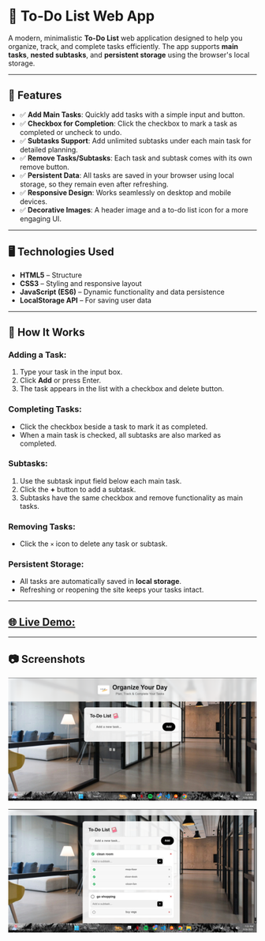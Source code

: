 # 📝 To-Do List Web App

A modern, minimalistic **To-Do List** web application designed to help you organize, track, and complete tasks efficiently. The app supports **main tasks**, **nested subtasks**, and **persistent storage** using the browser's local storage.

---

## 🚀 Features

- ✅ **Add Main Tasks**: Quickly add tasks with a simple input and button.  
- ✅ **Checkbox for Completion**: Click the checkbox to mark a task as completed or uncheck to undo.  
- ✅ **Subtasks Support**: Add unlimited subtasks under each main task for detailed planning.  
- ✅ **Remove Tasks/Subtasks**: Each task and subtask comes with its own remove button.  
- ✅ **Persistent Data**: All tasks are saved in your browser using local storage, so they remain even after refreshing.  
- ✅ **Responsive Design**: Works seamlessly on desktop and mobile devices.  
- ✅ **Decorative Images**: A header image and a to-do list icon for a more engaging UI.  

---

## 🖥️ Technologies Used

- **HTML5** – Structure  
- **CSS3** – Styling and responsive layout  
- **JavaScript (ES6)** – Dynamic functionality and data persistence  
- **LocalStorage API** – For saving user data  

---

## 📌 How It Works

### Adding a Task:
1. Type your task in the input box.  
2. Click **Add** or press Enter.  
3. The task appears in the list with a checkbox and delete button.

### Completing Tasks:
- Click the checkbox beside a task to mark it as completed.  
- When a main task is checked, all subtasks are also marked as completed.

### Subtasks:
1. Use the subtask input field below each main task.  
2. Click the **+** button to add a subtask.  
3. Subtasks have the same checkbox and remove functionality as main tasks.

### Removing Tasks:
- Click the `×` icon to delete any task or subtask.

### Persistent Storage:
- All tasks are automatically saved in **local storage**.  
- Refreshing or reopening the site keeps your tasks intact.

---

## [🌐 Live Demo:](https://ayomide-ade.github.io/ToDo-List-Project/)

---

## 📷 Screenshots
![Homepage Screenshot](images/screenshot1.png)

![Tasks](images/screenshot2.png)
